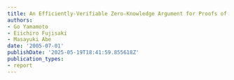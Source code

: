 ```yaml
---
title: An Efficiently-Verifiable Zero-Knowledge Argument for Proofs of Knowledge
authors:
- Go Yamamoto
- Eiichiro Fujisaki
- Masayuki Abe
date: '2005-07-01'
publishDate: '2025-05-19T18:41:59.855618Z'
publication_types:
- report
---
```

